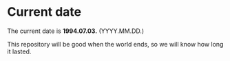 # Current date

The current date is **1994.07.03.** (YYYY.MM.DD.)

This repository will be good when the world ends, so we will know how long it lasted.